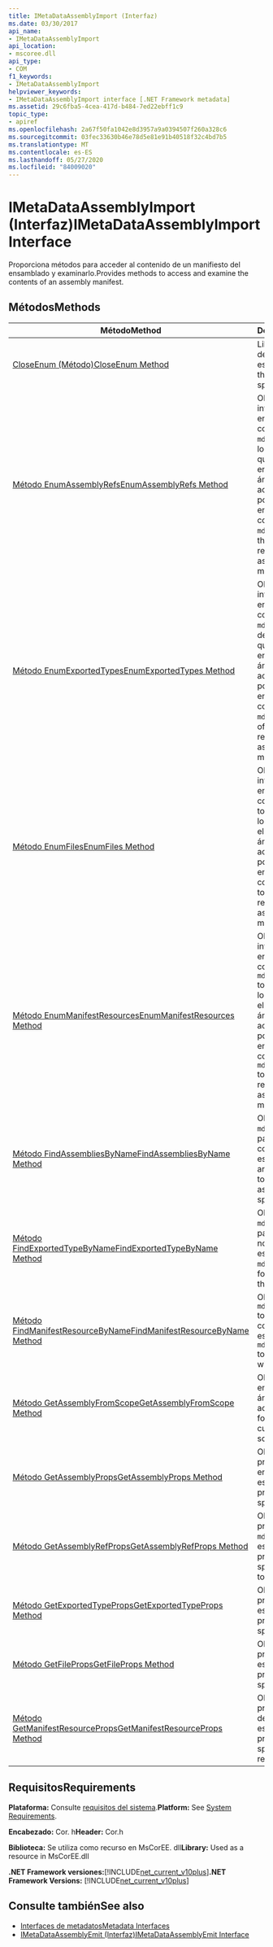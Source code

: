 ```yaml
---
title: IMetaDataAssemblyImport (Interfaz)
ms.date: 03/30/2017
api_name:
- IMetaDataAssemblyImport
api_location:
- mscoree.dll
api_type:
- COM
f1_keywords:
- IMetaDataAssemblyImport
helpviewer_keywords:
- IMetaDataAssemblyImport interface [.NET Framework metadata]
ms.assetid: 29c6fba5-4cea-417d-b484-7ed22ebff1c9
topic_type:
- apiref
ms.openlocfilehash: 2a67f50fa1042e8d3957a9a0394507f260a328c6
ms.sourcegitcommit: 03fec33630b46e78d5e81e91b40518f32c4bd7b5
ms.translationtype: MT
ms.contentlocale: es-ES
ms.lasthandoff: 05/27/2020
ms.locfileid: "84009020"
---
```

# <a name="imetadataassemblyimport-interface"></a><span data-ttu-id="bd2d3-102">IMetaDataAssemblyImport (Interfaz)</span><span class="sxs-lookup"><span data-stu-id="bd2d3-102">IMetaDataAssemblyImport Interface</span></span>
<span data-ttu-id="bd2d3-103">Proporciona métodos para acceder al contenido de un manifiesto del ensamblado y examinarlo.</span><span class="sxs-lookup"><span data-stu-id="bd2d3-103">Provides methods to access and examine the contents of an assembly manifest.</span></span>  
  
## <a name="methods"></a><span data-ttu-id="bd2d3-104">Métodos</span><span class="sxs-lookup"><span data-stu-id="bd2d3-104">Methods</span></span>  
  
|<span data-ttu-id="bd2d3-105">Método</span><span class="sxs-lookup"><span data-stu-id="bd2d3-105">Method</span></span>|<span data-ttu-id="bd2d3-106">Descripción</span><span class="sxs-lookup"><span data-stu-id="bd2d3-106">Description</span></span>|  
|------------|-----------------|  
|[<span data-ttu-id="bd2d3-107">CloseEnum (Método)</span><span class="sxs-lookup"><span data-stu-id="bd2d3-107">CloseEnum Method</span></span>](imetadataassemblyimport-closeenum-method.md)|<span data-ttu-id="bd2d3-108">Libera el identificador del enumerador especificado.</span><span class="sxs-lookup"><span data-stu-id="bd2d3-108">Releases the handle to the specified enumerator.</span></span>|  
|[<span data-ttu-id="bd2d3-109">Método EnumAssemblyRefs</span><span class="sxs-lookup"><span data-stu-id="bd2d3-109">EnumAssemblyRefs Method</span></span>](imetadataassemblyimport-enumassemblyrefs-method.md)|<span data-ttu-id="bd2d3-110">Obtiene un puntero de interfaz a un enumerador que contiene los `mdAssemblyRef` tokens de los ensamblados a los que hace referencia el ensamblado en el ámbito de metadatos actual.</span><span class="sxs-lookup"><span data-stu-id="bd2d3-110">Gets an interface pointer to an enumerator that contains the `mdAssemblyRef` tokens of the assemblies referenced by the assembly in the current metadata scope.</span></span>|  
|[<span data-ttu-id="bd2d3-111">Método EnumExportedTypes</span><span class="sxs-lookup"><span data-stu-id="bd2d3-111">EnumExportedTypes Method</span></span>](imetadataassemblyimport-enumexportedtypes-method.md)|<span data-ttu-id="bd2d3-112">Obtiene un puntero de interfaz a un enumerador que contiene los `mdExportedType` tokens de los tipos com a los que hace referencia el ensamblado en el ámbito de metadatos actual.</span><span class="sxs-lookup"><span data-stu-id="bd2d3-112">Gets an interface pointer to an enumerator that contains the `mdExportedType` tokens of the COM types referenced by the assembly in the current metadata scope.</span></span>|  
|[<span data-ttu-id="bd2d3-113">Método EnumFiles</span><span class="sxs-lookup"><span data-stu-id="bd2d3-113">EnumFiles Method</span></span>](imetadataassemblyimport-enumfiles-method.md)|<span data-ttu-id="bd2d3-114">Obtiene un puntero de interfaz a un enumerador que contiene los `mdFile` tokens de los archivos a los que hace referencia el ensamblado en el ámbito de metadatos actual.</span><span class="sxs-lookup"><span data-stu-id="bd2d3-114">Gets an interface pointer to an enumerator that contains the `mdFile` tokens of the files referenced by the assembly in the current metadata scope.</span></span>|  
|[<span data-ttu-id="bd2d3-115">Método EnumManifestResources</span><span class="sxs-lookup"><span data-stu-id="bd2d3-115">EnumManifestResources Method</span></span>](imetadataassemblyimport-enummanifestresources-method.md)|<span data-ttu-id="bd2d3-116">Obtiene un puntero de interfaz a un enumerador que contiene los `mdManifestResource` tokens de los recursos a los que hace referencia el ensamblado en el ámbito de metadatos actual.</span><span class="sxs-lookup"><span data-stu-id="bd2d3-116">Gets an interface pointer to an enumerator that contains the `mdManifestResource` tokens of the resources referenced by the assembly in the current metadata scope.</span></span>|  
|[<span data-ttu-id="bd2d3-117">Método FindAssembliesByName</span><span class="sxs-lookup"><span data-stu-id="bd2d3-117">FindAssembliesByName Method</span></span>](imetadataassemblyimport-findassembliesbyname-method.md)|<span data-ttu-id="bd2d3-118">Obtiene una matriz de `mdAssemblyRef` tokens para los ensamblados con el nombre especificado.</span><span class="sxs-lookup"><span data-stu-id="bd2d3-118">Gets an array of `mdAssemblyRef` tokens for the assemblies with the specified name.</span></span>|  
|[<span data-ttu-id="bd2d3-119">Método FindExportedTypeByName</span><span class="sxs-lookup"><span data-stu-id="bd2d3-119">FindExportedTypeByName Method</span></span>](imetadataassemblyimport-findexportedtypebyname-method.md)|<span data-ttu-id="bd2d3-120">Obtiene un `mdExportedType` token para el tipo com con el nombre especificado.</span><span class="sxs-lookup"><span data-stu-id="bd2d3-120">Gets an `mdExportedType` token for the COM type with the specified name.</span></span>|  
|[<span data-ttu-id="bd2d3-121">Método FindManifestResourceByName</span><span class="sxs-lookup"><span data-stu-id="bd2d3-121">FindManifestResourceByName Method</span></span>](imetadataassemblyimport-findmanifestresourcebyname-method.md)|<span data-ttu-id="bd2d3-122">Obtiene un `mdManifestResource` token para el recurso con el nombre especificado.</span><span class="sxs-lookup"><span data-stu-id="bd2d3-122">Gets an `mdManifestResource` token for the resource with the specified name.</span></span>|  
|[<span data-ttu-id="bd2d3-123">Método GetAssemblyFromScope</span><span class="sxs-lookup"><span data-stu-id="bd2d3-123">GetAssemblyFromScope Method</span></span>](imetadataassemblyimport-getassemblyfromscope-method.md)|<span data-ttu-id="bd2d3-124">Obtiene el token para el ensamblado en el ámbito de metadatos actual.</span><span class="sxs-lookup"><span data-stu-id="bd2d3-124">Gets the token for the assembly in the current metadata scope.</span></span>|  
|[<span data-ttu-id="bd2d3-125">Método GetAssemblyProps</span><span class="sxs-lookup"><span data-stu-id="bd2d3-125">GetAssemblyProps Method</span></span>](imetadataassemblyimport-getassemblyprops-method.md)|<span data-ttu-id="bd2d3-126">Obtiene los valores de propiedad del ensamblado especificado.</span><span class="sxs-lookup"><span data-stu-id="bd2d3-126">Gets the property settings of the specified assembly.</span></span>|  
|[<span data-ttu-id="bd2d3-127">Método GetAssemblyRefProps</span><span class="sxs-lookup"><span data-stu-id="bd2d3-127">GetAssemblyRefProps Method</span></span>](imetadataassemblyimport-getassemblyrefprops-method.md)|<span data-ttu-id="bd2d3-128">Obtiene los valores de propiedad del `mdAssemblyRef` token especificado.</span><span class="sxs-lookup"><span data-stu-id="bd2d3-128">Gets the property settings of the specified `mdAssemblyRef` token.</span></span>|  
|[<span data-ttu-id="bd2d3-129">Método GetExportedTypeProps</span><span class="sxs-lookup"><span data-stu-id="bd2d3-129">GetExportedTypeProps Method</span></span>](imetadataassemblyimport-getexportedtypeprops-method.md)|<span data-ttu-id="bd2d3-130">Obtiene los valores de propiedad del tipo COM especificado.</span><span class="sxs-lookup"><span data-stu-id="bd2d3-130">Gets the property settings of the specified COM type.</span></span>|  
|[<span data-ttu-id="bd2d3-131">Método GetFileProps</span><span class="sxs-lookup"><span data-stu-id="bd2d3-131">GetFileProps Method</span></span>](imetadataassemblyimport-getfileprops-method.md)|<span data-ttu-id="bd2d3-132">Obtiene los valores de propiedad del archivo especificado.</span><span class="sxs-lookup"><span data-stu-id="bd2d3-132">Gets the property settings of the specified file.</span></span>|  
|[<span data-ttu-id="bd2d3-133">Método GetManifestResourceProps</span><span class="sxs-lookup"><span data-stu-id="bd2d3-133">GetManifestResourceProps Method</span></span>](imetadataassemblyimport-getmanifestresourceprops-method.md)|<span data-ttu-id="bd2d3-134">Obtiene los valores de propiedad del recurso de manifiesto especificado.</span><span class="sxs-lookup"><span data-stu-id="bd2d3-134">Gets the property settings of the specified manifest resource.</span></span>|  
  
## <a name="requirements"></a><span data-ttu-id="bd2d3-135">Requisitos</span><span class="sxs-lookup"><span data-stu-id="bd2d3-135">Requirements</span></span>  
 <span data-ttu-id="bd2d3-136">**Plataforma:** Consulte [requisitos del sistema](../../get-started/system-requirements.md).</span><span class="sxs-lookup"><span data-stu-id="bd2d3-136">**Platform:** See [System Requirements](../../get-started/system-requirements.md).</span></span>  
  
 <span data-ttu-id="bd2d3-137">**Encabezado:** Cor. h</span><span class="sxs-lookup"><span data-stu-id="bd2d3-137">**Header:** Cor.h</span></span>  
  
 <span data-ttu-id="bd2d3-138">**Biblioteca:** Se utiliza como recurso en MsCorEE. dll</span><span class="sxs-lookup"><span data-stu-id="bd2d3-138">**Library:** Used as a resource in MsCorEE.dll</span></span>  
  
 <span data-ttu-id="bd2d3-139">**.NET Framework versiones:**[!INCLUDE[net_current_v10plus](../../../../includes/net-current-v10plus-md.md)]</span><span class="sxs-lookup"><span data-stu-id="bd2d3-139">**.NET Framework Versions:** [!INCLUDE[net_current_v10plus](../../../../includes/net-current-v10plus-md.md)]</span></span>  
  
## <a name="see-also"></a><span data-ttu-id="bd2d3-140">Consulte también</span><span class="sxs-lookup"><span data-stu-id="bd2d3-140">See also</span></span>

- [<span data-ttu-id="bd2d3-141">Interfaces de metadatos</span><span class="sxs-lookup"><span data-stu-id="bd2d3-141">Metadata Interfaces</span></span>](metadata-interfaces.md)
- [<span data-ttu-id="bd2d3-142">IMetaDataAssemblyEmit (Interfaz)</span><span class="sxs-lookup"><span data-stu-id="bd2d3-142">IMetaDataAssemblyEmit Interface</span></span>](imetadataassemblyemit-interface.md)
